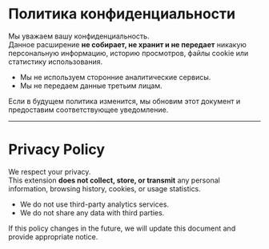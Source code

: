 # Политика конфиденциальности

Мы уважаем вашу конфиденциальность.  
Данное расширение **не собирает, не хранит и не передает** никакую персональную информацию, историю просмотров, файлы cookie или статистику использования.

- Мы не используем сторонние аналитические сервисы.
- Мы не передаем данные третьим лицам.

Если в будущем политика изменится, мы обновим этот документ и предоставим соответствующее уведомление.

---

# Privacy Policy

We respect your privacy.  
This extension **does not collect, store, or transmit** any personal information, browsing history, cookies, or usage statistics.

- We do not use third-party analytics services.
- We do not share any data with third parties.

If this policy changes in the future, we will update this document and provide appropriate notice.
